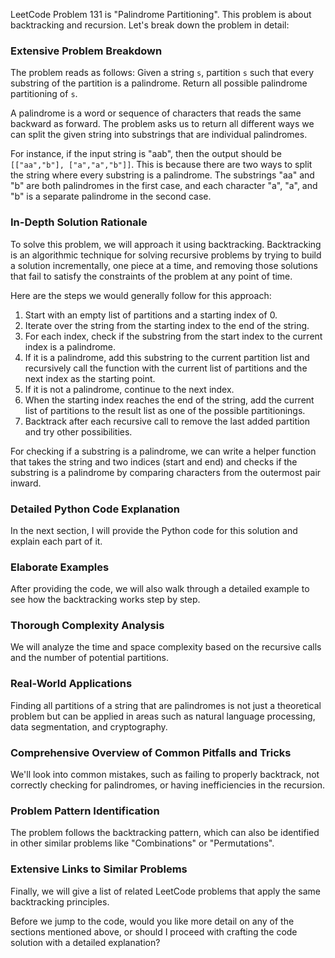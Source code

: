 LeetCode Problem 131 is "Palindrome Partitioning". This problem is about backtracking and recursion. Let's break down the problem in detail:

### Extensive Problem Breakdown

The problem reads as follows:
Given a string `s`, partition `s` such that every substring of the partition is a palindrome. Return all possible palindrome partitioning of `s`.

A palindrome is a word or sequence of characters that reads the same backward as forward. The problem asks us to return all different ways we can split the given string into substrings that are individual palindromes.

For instance, if the input string is "aab", then the output should be `[["aa","b"], ["a","a","b"]]`. This is because there are two ways to split the string where every substring is a palindrome. The substrings "aa" and "b" are both palindromes in the first case, and each character "a", "a", and "b" is a separate palindrome in the second case.

### In-Depth Solution Rationale

To solve this problem, we will approach it using backtracking. Backtracking is an algorithmic technique for solving recursive problems by trying to build a solution incrementally, one piece at a time, and removing those solutions that fail to satisfy the constraints of the problem at any point of time.

Here are the steps we would generally follow for this approach:

1. Start with an empty list of partitions and a starting index of 0.
2. Iterate over the string from the starting index to the end of the string.
3. For each index, check if the substring from the start index to the current index is a palindrome.
4. If it is a palindrome, add this substring to the current partition list and recursively call the function with the current list of partitions and the next index as the starting point.
5. If it is not a palindrome, continue to the next index.
6. When the starting index reaches the end of the string, add the current list of partitions to the result list as one of the possible partitionings.
7. Backtrack after each recursive call to remove the last added partition and try other possibilities.

For checking if a substring is a palindrome, we can write a helper function that takes the string and two indices (start and end) and checks if the substring is a palindrome by comparing characters from the outermost pair inward.

### Detailed Python Code Explanation

In the next section, I will provide the Python code for this solution and explain each part of it.

### Elaborate Examples

After providing the code, we will also walk through a detailed example to see how the backtracking works step by step.

### Thorough Complexity Analysis

We will analyze the time and space complexity based on the recursive calls and the number of potential partitions.

### Real-World Applications

Finding all partitions of a string that are palindromes is not just a theoretical problem but can be applied in areas such as natural language processing, data segmentation, and cryptography.

### Comprehensive Overview of Common Pitfalls and Tricks

We'll look into common mistakes, such as failing to properly backtrack, not correctly checking for palindromes, or having inefficiencies in the recursion.

### Problem Pattern Identification

The problem follows the backtracking pattern, which can also be identified in other similar problems like "Combinations" or "Permutations".

### Extensive Links to Similar Problems

Finally, we will give a list of related LeetCode problems that apply the same backtracking principles.

Before we jump to the code, would you like more detail on any of the sections mentioned above, or should I proceed with crafting the code solution with a detailed explanation?